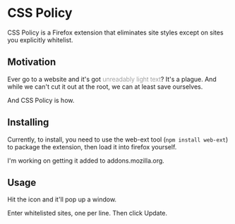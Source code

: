 # CSS Policy

CSS Policy is a Firefox extension that eliminates site styles except on sites you explicitly whitelist.


## Motivation

Ever go to a website and it's got <span style="color: #888; font-weight: 300">unreadably light
text</span>? It's a plague. And while we can't cut it out at the root, we can at least save
ourselves.

And CSS Policy is how.


## Installing

Currently, to install, you need to use the web-ext tool (`npm install web-ext`) to package the
extension, then load it into firefox yourself.

I'm working on getting it added to addons.mozilla.org.


## Usage

Hit the icon and it'll pop up a window.

Enter whitelisted sites, one per line. Then click Update.


